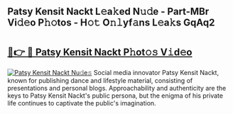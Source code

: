 ## Patsy Kensit Nackt L𝚎a𝚔ed N𝚞𝚍e - Part-MBr Vi𝚍𝚎o P𝚑𝚘tos - H𝚘𝚝 O𝚗𝚕yf𝚊ns L𝚎a𝚔s GqAq2

# <h2><a href="http://kfc3a5n.oniu.top/?m=Patsy+Kensit+Nackt">🔗👉 🔴 Patsy Kensit Nackt P𝚑ot𝚘𝚜 V𝚒d𝚎o</a></h2>

[![Patsy Kensit Nackt Nu𝚍e𝚜](https://i.imgur.com/0qMVB7G.gif)](http://kfc3a5n.oniu.top/?m=Patsy+Kensit+Nackt)
Social media innovator Patsy Kensit Nackt, known for publishing dance and lifestyle material, consisting of presentations and personal blogs. Approachability and authenticity are the keys to Patsy Kensit Nackt's public persona, but the enigma of his private life continues to captivate the public's imagination.  
